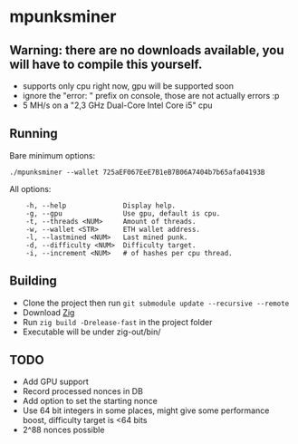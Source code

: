 # mpunksminer
## Warning: there are no downloads available, you will have to compile this yourself.
- supports only cpu right now, gpu will be supported soon
- ignore the "error: " prefix on console, those are not actually errors :p
- 5 MH/s on a "2,3 GHz Dual-Core Intel Core i5" cpu

## Running

Bare minimum options:

```
./mpunksminer --wallet 725aEF067EeE7B1eB7B06A7404b7b65afa04193B
```

All options:

```
	-h, --help            	Display help.
	-g, --gpu             	Use gpu, default is cpu.
	-t, --threads <NUM>   	Amount of threads.
	-w, --wallet <STR>    	ETH wallet address.
	-l, --lastmined <NUM> 	Last mined punk.
	-d, --difficulty <NUM>	Difficulty target.
	-i, --increment <NUM> 	# of hashes per cpu thread.
```

## Building

- Clone the project then run `git submodule update --recursive --remote`
- Download [Zig](https://ziglang.org/download/)
- Run `zig build -Drelease-fast` in the project folder
- Executable will be under zig-out/bin/

## TODO

- Add GPU support
- Record processed nonces in DB
- Add option to set the starting nonce
- Use 64 bit integers in some places, might give some performance boost, difficulty target is <64 bits
- 2^88 nonces possible
